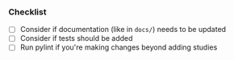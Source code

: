 

### Checklist
- [ ] Consider if documentation (like in `docs/`) needs to be updated
- [ ] Consider if tests should be added
- [ ] Run pylint if you're making changes beyond adding studies